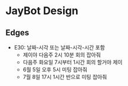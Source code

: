 # JayBot Design

## Edges

- E30: 날짜-시각 또는 날짜-시각-시간 포함
  - 제이야 다음주 2시 10분 회의 잡아줘
  - 다음주 화요일 7시부터 1시간 회의 할거야 제이
  - 6월 5일 오후 5시 미팅 잡아줘
  - 7월 8일 17시 1시간 반으로 미팅 잡아줘
